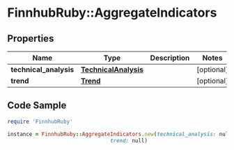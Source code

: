# FinnhubRuby::AggregateIndicators

## Properties

Name | Type | Description | Notes
------------ | ------------- | ------------- | -------------
**technical_analysis** | [**TechnicalAnalysis**](TechnicalAnalysis.md) |  | [optional] 
**trend** | [**Trend**](Trend.md) |  | [optional] 

## Code Sample

```ruby
require 'FinnhubRuby'

instance = FinnhubRuby::AggregateIndicators.new(technical_analysis: null,
                                 trend: null)
```


